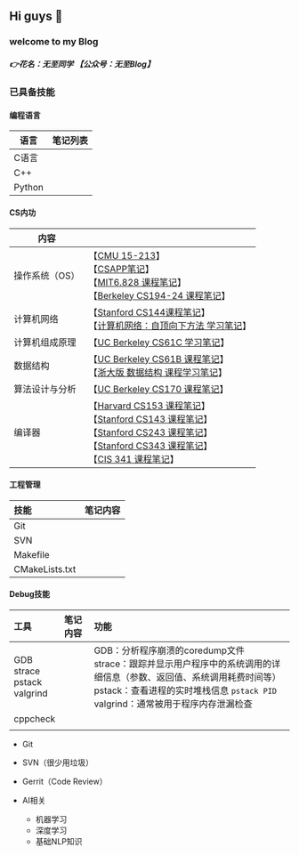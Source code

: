 ## Hi guys 👋

### welcome to my Blog

##### 👉花名：**无至同学** 【**公众号：无至Blog**】

### 已具备技能

#### 编程语言

| 语言   | 笔记列表 |
| ------ | -------- |
| C语言  |          |
| C++    |          |
| Python |          |

#### CS内功

| 内容           |                                                              |
| -------------- | ------------------------------------------------------------ |
| 操作系统（OS） | 【[CMU 15-213]()】<br />【[CSAPP笔记]()】<br/>【[MIT6.828 课程笔记]()】 <br/> 【[Berkeley CS194-24 课程笔记]()】                    |
| 计算机网络     | 【[Stanford CS144课程笔记]()】<br />【[计算机网络：自顶向下方法 学习笔记]()】 |
| 计算机组成原理 | 【[UC Berkeley CS61C 学习笔记]()】                           |
| 数据结构       | 【[UC Berkeley CS61B 课程笔记]()】<br />【[浙大版 数据结构 课程学习笔记]()】 |
| 算法设计与分析 | 【[UC Berkeley CS170 课程笔记]()】                           |
| 编译器         | 【[Harvard CS153 课程笔记]()】<br />【[Stanford CS143 课程笔记]()】<br />【[Stanford CS243 课程笔记]()】<br />【[Stanford CS343 课程笔记]()】<br />【[CIS 341 课程笔记]()】 |

#### 工程管理
|技能|笔记内容|
|:--|:--|
|Git||
|SVN||
|Makefile||
|CMakeLists.txt||

#### Debug技能
|工具|笔记内容|功能|
|:--|:--|:--|
|GDB<br>strace<br>pstack<br>valgrind||GDB：分析程序崩溃的coredump文件<br>strace：跟踪并显示用户程序中的系统调用的详细信息（参数、返回值、系统调用耗费时间等）<br>pstack：查看进程的实时堆栈信息 `pstack PID`<br>valgrind：通常被用于程序内存泄漏检查|
|cppcheck||
|||



- Git

- SVN（很少用垃圾）
- Gerrit（Code Review）

- AI相关
  - 机器学习
  - 深度学习
  - 基础NLP知识
